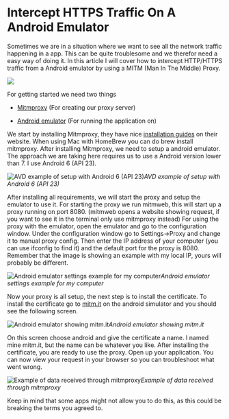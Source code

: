 
# Intercept HTTPS Traffic On A Android Emulator

Sometimes we are in a situation where we want to see all the network traffic happening in a app. This can be quite troublesome and we therefor need a easy way of doing it.
In this article I will cover how to intercept HTTP/HTTPS traffic from a Android emulator by using a MITM (Man In The Middle) Proxy.

![](https://cdn-images-1.medium.com/max/2000/1*6SPvBeNj336kduC7XnYxmA.jpeg)

For getting started we need two things

* [Mitmproxy](https://mitmproxy.org/) (For creating our proxy server)

* [Android emulator](https://developer.android.com/studio/run/emulator) (For running the application on)

We start by installing Mitmproxy, they have nice [installation guides](https://mitmproxy.org/) on their website. When using Mac with HomeBrew you can do brew install mitmproxy.
After installing Mitmproxy, we need to setup a android emulator. The approach we are taking here requires us to use a Android version lower than 7. I use Android 6 (API 23).

![AVD example of setup with Android 6 (API 23)](https://cdn-images-1.medium.com/max/2044/1*0mUwTX4o0sKkopzG3GuTsw.png)*AVD example of setup with Android 6 (API 23)*

After installing all requirements, we will start the proxy and setup the emulator to use it. 
For starting the proxy we run mitmweb, this will start up a proxy running on port 8080. (mitmweb opens a website showing request, if you want to see it in the terminal only use mitmproxy instead)
For using the proxy with the emulator, open the emulator and go to the configuration window. Under the configuration window go to Settings→Proxy and change it to manual proxy config. 
Then enter the IP address of your computer (you can use ifconfig to find it) and the default port for the proxy is 8080. Remember that the image is showing an example with my local IP, yours will probably be different.

![Android emulator settings example for my computer](https://cdn-images-1.medium.com/max/3304/1*7_7o7EZ47CkKPHzdOFaTMw.png)*Android emulator settings example for my computer*

Now your proxy is all setup, the next step is to install the certificate. To install the certificate go to [mitm.it](http://mitm.it) on the android simulator and you should see the following screen.

![Android emulator showing mitm.it](https://cdn-images-1.medium.com/max/2000/1*6pmvdIptxA0AV-AYWApUhg.png)*Android emulator showing mitm.it*

On this screen choose android and give the certificate a name. I named mine mitm.it, but the name can be whatever you like. After installing the certificate, you are ready to use the proxy. 
Open up your application. You can now view your request in your browser so you can troubleshoot what went wrong.

![Example of data received through mitmproxy](https://cdn-images-1.medium.com/max/6720/1*_wq2goC1o4yr1uelXkWoUw.png)*Example of data received through mitmproxy*

Keep in mind that some apps might not allow you to do this, as this could be breaking the terms you agreed to.

